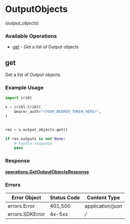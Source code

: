 # OutputObjects
(*output_objects*)

### Available Operations

* [get](#get) - Get a list of Output objects

## get

Get a list of Output objects

### Example Usage

```python
import cribl

s = cribl.Cribl(
    bearer_auth="<YOUR_BEARER_TOKEN_HERE>",
)


res = s.output_objects.get()

if res.outputs is not None:
    # handle response
    pass

```


### Response

**[operations.GetOutputObjectsResponse](../../models/operations/getoutputobjectsresponse.md)**
### Errors

| Error Object     | Status Code      | Content Type     |
| ---------------- | ---------------- | ---------------- |
| errors.Error     | 401,500          | application/json |
| errors.SDKError  | 4x-5xx           | */*              |
